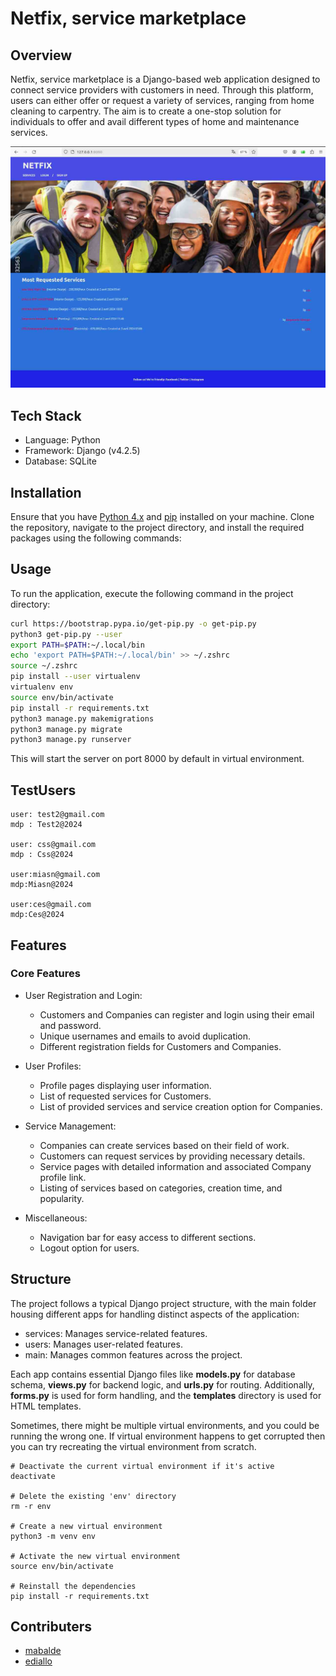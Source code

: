 # Netfix, service marketplace

## Overview

Netfix, service marketplace is a Django-based web application designed to connect service providers with customers in need. Through this platform, users can either offer or request a variety of services, ranging from home cleaning to carpentry. The aim is to create a one-stop solution for individuals to offer and avail different types of home and maintenance services.

![netfix](/img/image2.jpg)

## Tech Stack

- Language: Python
- Framework: Django (v4.2.5)
- Database: SQLite

## Installation

Ensure that you have [Python 4.x](https://www.python.org/downloads/) and [pip](https://pip.pypa.io/en/stable/installation/) installed on your machine. Clone the repository, navigate to the project directory, and install the required packages using the following commands:


## Usage

To run the application, execute the following command in the project directory:

```bash
curl https://bootstrap.pypa.io/get-pip.py -o get-pip.py
python3 get-pip.py --user
export PATH=$PATH:~/.local/bin
echo 'export PATH=$PATH:~/.local/bin' >> ~/.zshrc
source ~/.zshrc
pip install --user virtualenv
virtualenv env
source env/bin/activate
pip install -r requirements.txt
python3 manage.py makemigrations
python3 manage.py migrate
python3 manage.py runserver
```

This will start the server on port 8000 by default in virtual environment.
## TestUsers
```
user: test2@gmail.com
mdp : Test2@2024

user: css@gmail.com
mdp : Css@2024

user:miasn@gmail.com
mdp:Miasn@2024

user:ces@gmail.com
mdp:Ces@2024
```

## Features

### Core Features

- User Registration and Login:
  - Customers and Companies can register and login using their email and password.
  - Unique usernames and emails to avoid duplication.
  - Different registration fields for Customers and Companies.

- User Profiles:
  - Profile pages displaying user information.
  - List of requested services for Customers.
  - List of provided services and service creation option for Companies.

- Service Management:
  - Companies can create services based on their field of work.
  - Customers can request services by providing necessary details.
  - Service pages with detailed information and associated Company profile link.
  - Listing of services based on categories, creation time, and popularity.

- Miscellaneous:
  - Navigation bar for easy access to different sections.
  - Logout option for users.

## Structure

The project follows a typical Django project structure, with the main folder housing different apps for handling distinct aspects of the application:

- services: Manages service-related features.
- users: Manages user-related features.
- main: Manages common features across the project.

Each app contains essential Django files like **models.py** for database schema, **views.py** for backend logic, and **urls.py** for routing. Additionally, **forms.py** is used for form handling, and the **templates** directory is used for HTML templates.

Sometimes, there might be multiple virtual environments, and you could be running the wrong one. If virtual environment happens to get corrupted then you can try recreating the virtual environment from scratch.

```
# Deactivate the current virtual environment if it's active
deactivate

# Delete the existing 'env' directory
rm -r env

# Create a new virtual environment
python3 -m venv env

# Activate the new virtual environment
source env/bin/activate

# Reinstall the dependencies
pip install -r requirements.txt

```
## Contributers
- [mabalde](https://learn.zone01dakar.sn/git/mabalde)
- [ediallo](https://learn.zone01dakar.sn/git/ediallo) 
